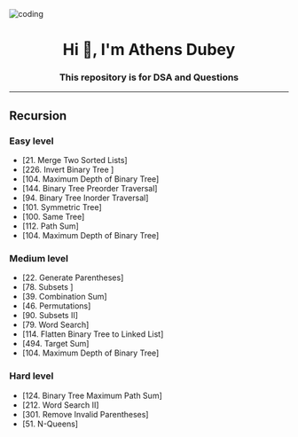 <img align="center" alt="coding"  src="https://media.geeksforgeeks.org/wp-content/uploads/20211118125839/PythonDataStructuresandAlgorithms.png">
<h1 align="center"> Hi 👋, I'm Athens Dubey </h1>
<h3 align="center"> This repository is for DSA and Questions</h3>


<hr/>

## Recursion
### Easy level
- [21. Merge Two Sorted Lists]
- [226. Invert Binary Tree ]
- [104. Maximum Depth of Binary Tree]
- [144. Binary Tree Preorder Traversal]
- [94. Binary Tree Inorder Traversal]
- [101. Symmetric Tree]
- [100. Same Tree]
- [112. Path Sum]
- [104. Maximum Depth of Binary Tree]

### Medium level
- [22. Generate Parentheses]
- [78. Subsets ]
- [39. Combination Sum]
- [46. Permutations]
- [90. Subsets II]
- [79. Word Search]
- [114. Flatten Binary Tree to Linked List]
- [494. Target Sum]
- [104. Maximum Depth of Binary Tree]

### Hard level
- [124. Binary Tree Maximum Path Sum]
- [212. Word Search II]
- [301. Remove Invalid Parentheses]
- [51. N-Queens]

